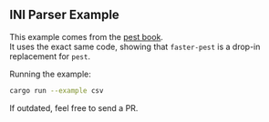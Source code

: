 ## INI Parser Example

This example comes from the [pest book](https://pest.rs/book/examples/ini.html).  
It uses the exact same code, showing that `faster-pest` is a drop-in replacement for `pest`.  

Running the example:
```bash
cargo run --example csv
```

If outdated, feel free to send a PR.
